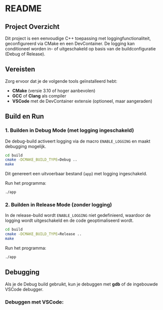 # README

## Project Overzicht
Dit project is een eenvoudige C++ toepassing met loggingfunctionaliteit, geconfigureerd via CMake en een DevContainer. De logging kan conditioneel worden in- of uitgeschakeld op basis van de buildconfiguratie (Debug of Release).

## Vereisten
Zorg ervoor dat je de volgende tools geïnstalleerd hebt:
- **CMake** (versie 3.10 of hoger aanbevolen)
- **GCC** of **Clang** als compiler
- **VSCode** met de DevContainer extensie (optioneel, maar aangeraden)

## Build en Run

### 1. Builden in Debug Mode (met logging ingeschakeld)
De debug-build activeert logging via de macro `ENABLE_LOGGING` en maakt debugging mogelijk.

```sh
cd build
cmake -DCMAKE_BUILD_TYPE=Debug ..
make
```
Dit genereert een uitvoerbaar bestand (`app`) met logging ingeschakeld.

Run het programma:
```sh
./app
```

### 2. Builden in Release Mode (zonder logging)
In de release-build wordt `ENABLE_LOGGING` niet gedefinieerd, waardoor de logging wordt uitgeschakeld en de code geoptimaliseerd wordt.

```sh
cd build
cmake -DCMAKE_BUILD_TYPE=Release ..
make
```
Run het programma:
```sh
./app
```

## Debugging
Als je de Debug build gebruikt, kun je debuggen met **gdb** of de ingebouwde VSCode debugger.


### Debuggen met VSCode:


